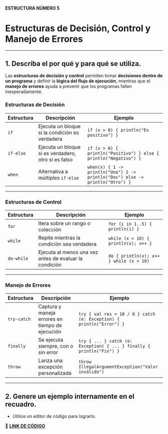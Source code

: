 #### ESTRUCTURA NÚMERO 5  
# Estructuras de Decisión, Control y Manejo de Errores  

---  

## 1. Describa el por qué y para qué se utiliza.  
Las **estructuras de decisión y control** permiten tomar **decisiones dentro de un programa** y definir la **lógica del flujo de ejecución**, mientras que el **manejo de errores** ayuda a prevenir que los programas fallen inesperadamente.  

### **Estructuras de Decisión**  

| Estructura | Descripción | Ejemplo |
|------------|------------|---------|
| `if` | Ejecuta un bloque si la condición es verdadera | `if (x > 0) { println("Es positivo") }` |
| `if-else` | Ejecuta un bloque si es verdadero, otro si es falso | `if (x > 0) { println("Positivo") } else { println("Negativo") }` |
| `when` | Alternativa a múltiples `if-else` | `when(x) { 1 -> println("Uno") 2 -> println("Dos") else -> println("Otro") }` |

---

### **Estructuras de Control**  

| Estructura | Descripción | Ejemplo |
|------------|------------|---------|
| `for` | Itera sobre un rango o colección | `for (i in 1..5) { println(i) }` |
| `while` | Repite mientras la condición sea verdadera | `while (x < 10) { println(x); x++ }` |
| `do-while` | Ejecuta al menos una vez antes de evaluar la condición | `do { println(x); x++ } while (x < 10)` |

---

### **Manejo de Errores**  

| Estructura | Descripción | Ejemplo |
|------------|------------|---------|
| `try-catch` | Captura y maneja errores en tiempo de ejecución | `try { val res = 10 / 0 } catch (e: Exception) { println("Error") }` |
| `finally` | Se ejecuta siempre, con o sin error | `try { ... } catch (e: Exception) { ... } finally { println("Fin") }` |
| `throw` | Lanza una excepción personalizada | `throw IllegalArgumentException("Valor inválido")` |

---

## 2. Genere un ejemplo internamente en el recuadro.  
- Utilice un editor de código para lograrlo.  

🔗 **[LINK DE CÓDIGO](https://pl.kotl.in/8X8c83CB0?theme=darcula&readOnly=true)**  

